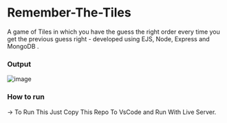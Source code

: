 # Remember-The-Tiles
A game of Tiles in which you have the guess the right order every time you get the previous guess right - developed using EJS, Node, Express and MongoDB .

### Output

![image](https://user-images.githubusercontent.com/98954425/215369831-01a99dd5-7b7a-4f32-82d7-04793a1e8f05.png)

### How to run 
-> To Run This Just Copy This Repo To VsCode and Run With Live Server.
